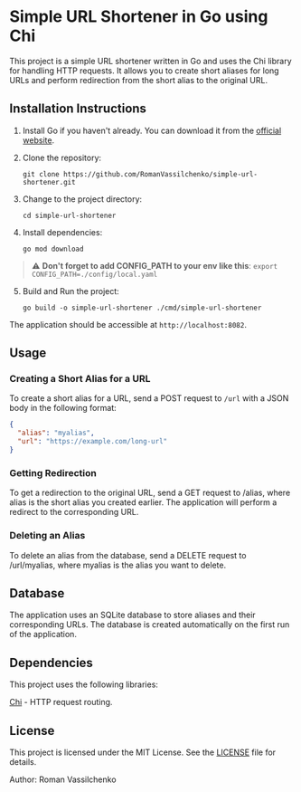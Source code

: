 # Simple URL Shortener in Go using Chi

This project is a simple URL shortener written in Go and uses the Chi library for handling HTTP requests. It allows you to create short aliases for long URLs and perform redirection from the short alias to the original URL.

## Installation Instructions

1. Install Go if you haven't already. You can download it from the [official website](https://golang.org/).

2. Clone the repository:

    ```shell
    git clone https://github.com/RomanVassilchenko/simple-url-shortener.git
    ```

3. Change to the project directory:

    ```shell
    cd simple-url-shortener
    ```

4. Install dependencies:

    ```shell
    go mod download
    ```
> :warning: **Don't forget to add CONFIG_PATH to your env like this**: ```export CONFIG_PATH=./config/local.yaml```

5. Build and Run the project:

    ```shell
    go build -o simple-url-shortener ./cmd/simple-url-shortener
    ```

The application should be accessible at `http://localhost:8082`.

## Usage

### Creating a Short Alias for a URL

To create a short alias for a URL, send a POST request to `/url` with a JSON body in the following format:

```json
{
  "alias": "myalias",
  "url": "https://example.com/long-url"
}
```

### Getting Redirection
To get a redirection to the original URL, send a GET request to /alias, where alias is the short alias you created earlier. The application will perform a redirect to the corresponding URL.

### Deleting an Alias
To delete an alias from the database, send a DELETE request to /url/myalias, where myalias is the alias you want to delete.

## Database
The application uses an SQLite database to store aliases and their corresponding URLs. The database is created automatically on the first run of the application.

## Dependencies
This project uses the following libraries:

[Chi](https://github.com/go-chi/chi) - HTTP request routing.

## License
This project is licensed under the MIT License. See the [LICENSE](./LICENSE) file for details.


Author: Roman Vassilchenko
